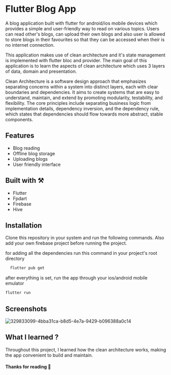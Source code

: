 
# Flutter Blog App

A blog application built with flutter for android/ios mobile devices which provides a simple and user-friendly way to read on various topics. Users can read other's blogs, can upload their own blogs and also user is allowed to store blogs in their favourites so that they can be accessed when their is no internet connection.

This application makes use of clean architecture and it's state management is implemented with flutter bloc and provider. The main goal of this application is to learn the aspects of clean architecture which uses 3 layers of data, domain and presentation. 

Clean Architecture is a software design approach that emphasizes separating concerns within a system into distinct layers, each with clear boundaries and dependencies. It aims to create systems that are easy to understand, maintain, and extend by promoting modularity, testability, and flexibility. The core principles include separating business logic from implementation details, dependency inversion, and the dependency rule, which states that dependencies should flow towards more abstract, stable components.


## Features

- Blog reading 
- Offline blog storage
- Uploading blogs
- User friendly interface


## Built with ⚒️

- Flutter
- Fpdart 
- Firebase 
- Hive 

## Installation

Clone this repository in your system and run the following commands. Also add your own firebase project before running the project.

for adding all the dependencies run this command in your project's root directory

```bash
  flutter pub get
```
    
after everything is set, run the app through your ios/android mobile emulator 

```bash 
flutter run 
```
## Screenshots

![329833099-4bba31ca-b8d5-4e7a-9429-b096388a0c14](https://github.com/sahilchavan94/flutter_clean_architecture_blog_app/assets/142314251/8297ee9b-7e4a-4051-8d1f-0b8aa72d90ef)



## What I learned ? 

Throughout this project, I learned how the clean architecture works, making the app convenient to build and maintain.

#### Thanks for reading 🎉


